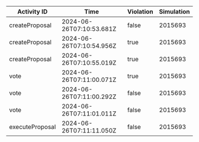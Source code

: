| Activity ID | Time | Violation | Simulation |
| --- | --- | --- | --- |
| createProposal | 2024-06-26T07:10:53.681Z | false | 2015693 |
| createProposal | 2024-06-26T07:10:54.956Z | true | 2015693 |
| createProposal | 2024-06-26T07:10:55.019Z | true | 2015693 |
| vote | 2024-06-26T07:11:00.071Z | true | 2015693 |
| vote | 2024-06-26T07:11:00.292Z | false | 2015693 |
| vote | 2024-06-26T07:11:01.011Z | false | 2015693 |
| executeProposal | 2024-06-26T07:11:11.050Z | false | 2015693 |